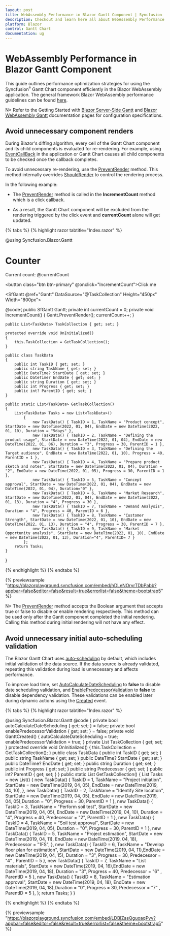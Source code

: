 ```yaml
---
layout: post
title: WebAssembly Performance in Blazor Gantt Component | Syncfusion
description: Checkout and learn here all about WebAssembly Performance in Syncfusion Blazor Gantt component and more.
platform: Blazor
control: Gantt Chart
documentation: ug
---
```


# WebAssembly Performance in Blazor Gantt Component

This guide outlines performance optimization strategies for using the Syncfusion<sup style="font-size:70%">&reg;</sup> Gantt Chart component efficiently in the Blazor WebAssembly application. The general framework Blazor WebAssembly performance guidelines can be found [here](https://learn.microsoft.com/en-us/aspnet/core/blazor/performance?view=aspnetcore-7.0).

N> Refer to the Getting Started with [Blazor Server-Side Gantt](https://blazor.syncfusion.com/documentation/getting-started/blazor-server-side-visual-studio) and [Blazor WebAssembly Gantt](https://blazor.syncfusion.com/documentation/gantt-chart/how-to/blazor-webassembly-gantt-using-visual-studio) documentation pages for configuration specifications.

## Avoid unnecessary component renders

During Blazor's diffing algorithm, every cell of the Gantt Chart component and its child components is evaluated for re-rendering. For example, using [EventCallBack](https://learn.microsoft.com/en-us/dotnet/api/microsoft.aspnetcore.components.eventcallback?view=aspnetcore-6.0) in the application or Gantt Chart causes all child components to be checked once the callback completes.

To avoid unnecessary re-rendering, use the [PreventRender](https://help.syncfusion.com/cr/blazor/Syncfusion.Blazor.Gantt.SfGantt-1.html#Syncfusion_Blazor_Gantt_SfGantt_1_PreventRender_System_Boolean_) method. This method internally overrides [ShouldRender](https://learn.microsoft.com/en-us/dotnet/api/microsoft.aspnetcore.components.componentbase.shouldrender?view=aspnetcore-6.0) to control the rendering process.

In the following example:

* The [PreventRender](https://help.syncfusion.com/cr/blazor/Syncfusion.Blazor.Gantt.SfGantt-1.html#Syncfusion_Blazor_Gantt_SfGantt_1_PreventRender_System_Boolean_) method is called in the **IncrementCount** method which is a click callback.

* As a result, the Gantt Chart component will be excluded from the rendering triggered by the click event and **currentCount** alone will get updated.

{% tabs %}
{% highlight razor tabtitle="Index.razor" %}

@using Syncfusion.Blazor.Gantt

<h1>Counter</h1>

<p>Current count: @currentCount</p>

<button class="btn btn-primary" @onclick="IncrementCount">Click me</button>

<SfGantt @ref="Gantt" DataSource="@TaskCollection" Height="450px" Width="800px">
    <GanttTaskFields Id="TaskID" Name="TaskName" StartDate="StartDate" EndDate="EndDate" Duration="Duration" Progress="Progress" ParentID="ParentID">
    </GanttTaskFields>
</SfGantt>

@code{
    public SfGantt<TaskData> Gantt;
    private int currentCount = 0;
    private void IncrementCount()
    {
        Gantt.PreventRender();
        currentCount++;
    }

    public List<TaskData> TaskCollection { get; set; }

    protected override void OnInitialized()
    {
        this.TaskCollection = GetTaskCollection();
    }

    public class TaskData
    {
        public int TaskID { get; set; }
        public string TaskName { get; set; }
        public DateTime? StartDate { get; set; }
        public DateTime? EndDate { get; set; }
        public string Duration { get; set; }
        public int Progress { get; set; }
        public int? ParentID { get; set; }
    }
    
    public static List<TaskData> GetTaskCollection()
    {
        List<TaskData> Tasks = new List<TaskData>()
            {
                new TaskData() { TaskID = 1, TaskName = "Product concept", StartDate = new DateTime(2022, 01, 04), EndDate = new DateTime(2022, 01, 10), Duration = "5days" },
                new TaskData() { TaskID = 2, TaskName = "Defining the product usage", StartDate = new DateTime(2022, 01, 04), EndDate = new DateTime(2022, 01, 06), Duration = "3", Progress = 30, ParentID = 1 },
                new TaskData() { TaskID = 3, TaskName = "Defining the Target audience", EndDate = new DateTime(2022, 01, 10), Progress = 40, ParentID = 1 },
                new TaskData() { TaskID = 4, TaskName = "Prepare product sketch and notes", StartDate = new DateTime(2022, 01, 04), Duration = "2", EndDate = new DateTime(2022, 01, 05), Progress = 30, ParentID = 1 },
                new TaskData() { TaskID = 5, TaskName = "Concept approval", StartDate = new DateTime(2022, 01, 04), EndDate = new DateTime(2022, 01, 04), Duration="0" },
                new TaskData() { TaskID = 6, TaskName = "Market Research", StartDate = new DateTime(2022, 01, 04), EndDate = new DateTime(2022, 01, 13), Duration = "4", Progress = 30 },
                new TaskData() { TaskID = 7, TaskName = "Demand Analysis", Duration = "4", Progress = 40, ParentID = 6 },
                new TaskData() { TaskID = 8, TaskName = "Customer Strength", StartDate = new DateTime(2022, 01, 10), EndDate = new DateTime(2022, 01, 13), Duration = "4", Progress = 30, ParentID = 7 },
                new TaskData() { TaskID = 9, TaskName = "Market Opportunity analysis", StartDate = new DateTime(2022, 01, 10), EndDate = new DateTime(2022, 01, 13), Duration="4", ParentID= 7 }
            };
        return Tasks;
    }
}

{% endhighlight %}
{% endtabs %}

{% previewsample "https://blazorplayground.syncfusion.com/embed/hDLeNOryrTDbPabb?appbar=false&editor=false&result=true&errorlist=false&theme=bootstrap5" %}

N> The [PreventRender](https://help.syncfusion.com/cr/blazor/Syncfusion.Blazor.Gantt.SfGantt-1.html#Syncfusion_Blazor_Gantt_SfGantt_1_PreventRender_System_Boolean_) method accepts the Boolean argument that accepts true or false to disable or enable rendering respectively.
This method can be used only after the Gantt component completed the initial rendering. Calling this method during initial rendering will not have any effect.

## Avoid unnecessary initial auto-scheduling validation

The Blazor Gantt Chart uses [auto-scheduling](https://blazor.syncfusion.com/documentation/gantt-chart/scheduling-tasks#automatically-scheduled-tasks) by default, which includes initial validation of the data source. If the data source is already validated, repeating this validation during load is unnecessary and affects performance.

To improve load time, set [AutoCalculateDateScheduling](https://help.syncfusion.com/cr/blazor/Syncfusion.Blazor.Gantt.SfGantt-1.html#Syncfusion_Blazor_Gantt_SfGantt_1_AutoCalculateDateScheduling) to **false** to disable date scheduling validation, and [EnablePredecessorValidation](https://help.syncfusion.com/cr/blazor/Syncfusion.Blazor.Gantt.SfGantt-1.html#Syncfusion_Blazor_Gantt_SfGantt_1_EnablePredecessorValidation) to **false** to disable dependency validation. These validations can be enabled later during dynamic actions using the [Created](https://help.syncfusion.com/cr/blazor/Syncfusion.Blazor.Gantt.GanttEvents-1.html#Syncfusion_Blazor_Gantt_GanttEvents_1_Created) event.

{% tabs %}
{% highlight razor tabtitle="Index.razor" %}

@using Syncfusion.Blazor.Gantt
<SfGantt DataSource="@TaskCollection" Height="450px" Width="700px" AutoCalculateDateScheduling=@autoCalculateDateScheduling EnablePredecessorValidation=@enablePredecessorValidation>
    <GanttTaskFields Id="TaskID" Name="TaskName" StartDate="StartDate" EndDate="EndDate" Duration="Duration" Progress="Progress" ParentID="ParentID" Dependency="Predecessor">
    </GanttTaskFields>
    <GanttEditSettings AllowEditing="true" AllowTaskbarEditing="true"></GanttEditSettings>
    <GanttEvents Created="GanttCreated" TValue="TaskData"></GanttEvents>
</SfGantt>
@code {
    private bool autoCalculateDateScheduling { get; set; } = false;
    private bool enablePredecessorValidation { get; set; } = false;
    private void GanttCreated()
    {
        autoCalculateDateScheduling = true;
        enablePredecessorValidation = true;
    }
    private List<TaskData> TaskCollection { get; set; }
    protected override void OnInitialized()
    {
        this.TaskCollection = GetTaskCollection();
    }
    public class TaskData
    {
        public int TaskID { get; set; }
        public string TaskName { get; set; }
        public DateTime? StartDate { get; set; }
        public DateTime? EndDate { get; set; }
        public string Duration { get; set; }
        public int Progress { get; set; }
        public string Predecessor { get; set; }
        public int? ParentID { get; set; }
    }
    public static List<TaskData> GetTaskCollection()
    {
        List<TaskData> Tasks = new List<TaskData>()
        {
            new TaskData() { TaskID = 1, TaskName = "Project initiation", StartDate = new DateTime(2019, 04, 05), EndDate = new DateTime(2019, 04, 10), },
            new TaskData() { TaskID = 2, TaskName = "Identify Site location", StartDate = new DateTime(2019, 04, 05), EndDate = new DateTime(2019, 04, 05),Duration = "0", Progress = 30, ParentID = 1 },
            new TaskData() { TaskID = 3, TaskName = "Perform soil test", StartDate = new DateTime(2019, 04, 05), EndDate = new DateTime(2019, 04, 10), Duration = "4", Progress = 40, Predecessor = "2", ParentID = 1 },
            new TaskData() { TaskID = 4, TaskName = "Soil test approval", StartDate = new DateTime(2019, 04, 05), Duration = "0", Progress = 30,  ParentID = 1 },
            new TaskData() { TaskID = 5, TaskName = "Project estimation", StartDate = new DateTime(2019, 04, 11), EndDate = new DateTime(2019, 04, 18), Predecessor = "1FS", },
            new TaskData() { TaskID = 6, TaskName = "Develop floor plan for estimation", StartDate = new DateTime(2019, 04, 11),EndDate = new DateTime(2019, 04, 15), Duration = "3", Progress = 30, Predecessor = "4" , ParentID = 5 },
            new TaskData() { TaskID = 7, TaskName = "List materials", StartDate = new DateTime(2019, 04, 16),EndDate = new DateTime(2019, 04, 18), Duration = "3", Progress = 40, Predecessor = "6" , ParentID = 5 },
            new TaskData() { TaskID = 8, TaskName = "Estimation approval", StartDate = new DateTime(2019, 04, 18), EndDate = new DateTime(2019, 04, 18),Duration = "0", Progress = 30, Predecessor = "7" , ParentID = 5 },
        };
        return Tasks;
    }
}

{% endhighlight %}
{% endtabs %}

{% previewsample "https://blazorplayground.syncfusion.com/embed/LDBIZasQguoaqPvv?appbar=false&editor=false&result=true&errorlist=false&theme=bootstrap5" %}